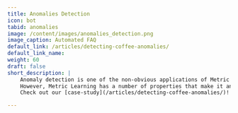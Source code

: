 ```yaml
---
title: Anomalies Detection
icon: bot
tabid: anomalies
image: /content/images/anomalies_detection.png
image_caption: Automated FAQ
default_link: /articles/detecting-coffee-anomalies/
default_link_name: 
weight: 60
draft: false
short_description: |
    Anomaly detection is one of the non-obvious applications of Metric Learning.
    However, Metric Learning has a number of properties that make it an excellent way to approach anomaly detection.
    Check out our [case-study](/articles/detecting-coffee-anomalies/)!

---
```

